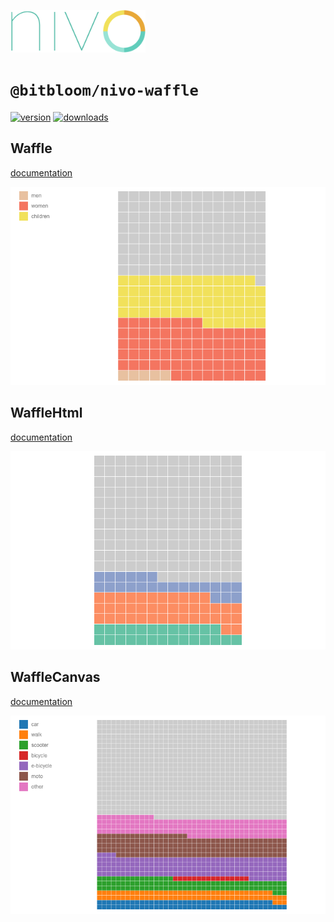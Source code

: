 <a href="https://nivo.rocks"><img alt="nivo" src="https://raw.githubusercontent.com/plouc/nivo/master/nivo.png" width="216" height="68"/></a>

# `@bitbloom/nivo-waffle`

[![version](https://img.shields.io/npm/v/@bitbloom/nivo-waffle?style=for-the-badge)](https://www.npmjs.com/package/@bitbloom/nivo-waffle)
[![downloads](https://img.shields.io/npm/dm/@bitbloom/nivo-waffle?style=for-the-badge)](https://www.npmjs.com/package/@bitbloom/nivo-waffle)

## Waffle

[documentation](http://nivo.rocks/waffle/)

![Waffle](https://raw.githubusercontent.com/plouc/nivo/master/website/src/assets/captures/waffle.png)

## WaffleHtml

[documentation](http://nivo.rocks/waffle/html/)

![WaffleHtml](https://raw.githubusercontent.com/plouc/nivo/master/website/src/assets/captures/waffle-html.png)

## WaffleCanvas

[documentation](http://nivo.rocks/waffle/canvas/)

![WaffleCanvas](https://raw.githubusercontent.com/plouc/nivo/master/website/src/assets/captures/waffle-canvas.png)
